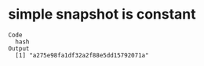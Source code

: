# simple snapshot is constant

    Code
      hash
    Output
      [1] "a275e98fa1df32a2f88e5dd15792071a"


